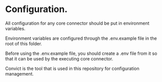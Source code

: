 # Configuration.
All configuration for any core connector should be put in environment variables.

Environment variables are configured through the .env.example file in the root of this folder.

Before using the .env.example file, you should create a .env file from it so that it can be used by the executing core connector.

Convict is the tool that is used in this repository for configuration management.